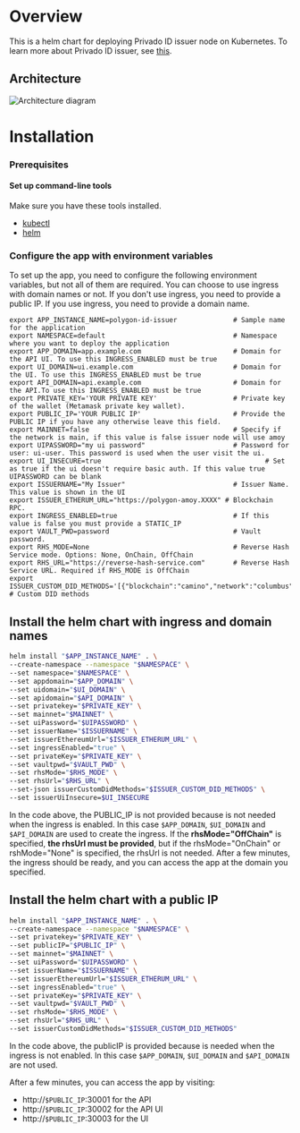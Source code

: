 # Overview

This is a helm chart for deploying Privado ID issuer node on Kubernetes.
To learn more about Privado ID issuer, see [this](https://0xpolygonid.github.io/tutorials/issuer/issuer-overview).

## Architecture

![Architecture diagram](resources/polygon-id-issuer-k8s-app-architecture.png)

# Installation

### Prerequisites

#### Set up command-line tools

Make sure you have these tools installed.

- [kubectl](https://kubernetes.io/docs/reference/kubectl/overview/)
- [helm](https://helm.sh/)

### Configure the app with environment variables

To set up the app, you need to configure the following environment variables, but not all of them are required. You can choose to use ingress with domain names or not.
If you don't use ingress, you need to provide a public IP. If you use ingress, you need to provide a domain name.

```shell
export APP_INSTANCE_NAME=polygon-id-issuer              # Sample name for the application
export NAMESPACE=default                                # Namespace where you want to deploy the application
export APP_DOMAIN=app.example.com                       # Domain for the API UI. To use this INGRESS_ENABLED must be true
export UI_DOMAIN=ui.example.com                         # Domain for the UI. To use this INGRESS_ENABLED must be true
export API_DOMAIN=api.example.com                       # Domain for the API.To use this INGRESS_ENABLED must be true
export PRIVATE_KEY='YOUR PRIVATE KEY'                   # Private key of the wallet (Metamask private key wallet).
export PUBLIC_IP='YOUR PUBLIC IP'                       # Provide the PUBLIC IP if you have any otherwise leave this field.
export MAINNET=false                                    # Specify if the network is main, if this value is false issuer node will use amoy
export UIPASSWORD="my ui password"                      # Password for user: ui-user. This password is used when the user visit the ui.
export UI_INSECURE=true                                         # Set as true if the ui doesn't require basic auth. If this value true UIPASSWORD can be blank
export ISSUERNAME="My Issuer"                           # Issuer Name. This value is shown in the UI
export ISSUER_ETHERUM_URL="https://polygon-amoy.XXXX" # Blockchain RPC.
export INGRESS_ENABLED=true                             # If this value is false you must provide a STATIC_IP
export VAULT_PWD=password                               # Vault password.
export RHS_MODE=None                                    # Reverse Hash Service mode. Options: None, OnChain, OffChain
export RHS_URL="https://reverse-hash-service.com"       # Reverse Hash Service URL. Required if RHS_MODE is OffChain
export ISSUER_CUSTOM_DID_METHODS='[{"blockchain":"camino","network":"columbus","networkFlag":"0b10000011","chainID":501}]' # Custom DID methods
```

## Install the helm chart with ingress and domain names

```bash
helm install "$APP_INSTANCE_NAME" . \
--create-namespace --namespace "$NAMESPACE" \
--set namespace="$NAMESPACE" \
--set appdomain="$APP_DOMAIN" \
--set uidomain="$UI_DOMAIN" \
--set apidomain="$API_DOMAIN" \
--set privatekey="$PRIVATE_KEY" \
--set mainnet="$MAINNET" \
--set uiPassword="$UIPASSWORD" \
--set issuerName="$ISSUERNAME" \
--set issuerEthereumUrl="$ISSUER_ETHERUM_URL" \
--set ingressEnabled="true" \
--set privateKey="$PRIVATE_KEY" \
--set vaultpwd="$VAULT_PWD" \
--set rhsMode="$RHS_MODE" \
--set rhsUrl="$RHS_URL" \
--set-json issuerCustomDidMethods="$ISSUER_CUSTOM_DID_METHODS" \
--set issuerUiInsecure=$UI_INSECURE
```

In the code above, the PUBLIC_IP is not provided because is not needed when the ingress is enabled.
In this case `$APP_DOMAIN`, `$UI_DOMAIN` and `$API_DOMAIN` are used to create the ingress.
If the **rhsMode="OffChain"** is specified, **the rhsUrl must be provided**, but if the rhsMode="OnChain" or rshMode="None" is specified, the rhsUrl is not needed.
After a few minutes, the ingress should be ready, and you can access the app at the domain you specified.

## Install the helm chart with a public IP

```bash
helm install "$APP_INSTANCE_NAME" . \
--create-namespace --namespace "$NAMESPACE" \
--set privatekey="$PRIVATE_KEY" \
--set publicIP="$PUBLIC_IP" \
--set mainnet="$MAINNET" \
--set uiPassword="$UIPASSWORD" \
--set issuerName="$ISSUERNAME" \
--set issuerEthereumUrl="$ISSUER_ETHERUM_URL" \
--set ingressEnabled="true" \
--set privateKey="$PRIVATE_KEY" \
--set vaultpwd="$VAULT_PWD" \
--set rhsMode="$RHS_MODE" \
--set rhsUrl="$RHS_URL" \
--set issuerCustomDidMethods="$ISSUER_CUSTOM_DID_METHODS"
```

In the code above, the publicIP is provided because is needed when the ingress is not enabled. In this case `$APP_DOMAIN`, `$UI_DOMAIN` and `$API_DOMAIN` are not used.

After a few minutes, you can access the app by visiting:

- http://`$PUBLIC_IP`:30001 for the API
- http://`$PUBLIC_IP`:30002 for the API UI
- http://`$PUBLIC_IP`:30003 for the UI
